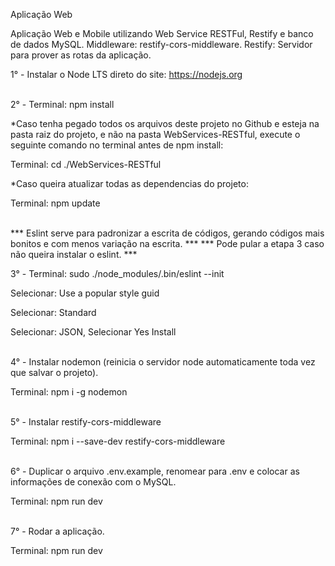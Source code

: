 Aplicação Web

Aplicação Web e Mobile utilizando Web Service RESTFul, Restify e banco de dados MySQL.
Middleware: restify-cors-middleware.
Restify: Servidor para prover as rotas da aplicação.

1° - Instalar o Node LTS direto do site: https://nodejs.org<br /><br />

2° - Terminal: npm install

*Caso tenha pegado todos os arquivos deste projeto no Github e esteja na pasta raiz do projeto, e não na pasta WebServices-RESTful, execute o seguinte comando no terminal antes de npm install:

Terminal: cd ./WebServices-RESTful

*Caso queira atualizar todas as dependencias do projeto:

Terminal: npm update<br /> <br />

*** Eslint serve para padronizar a escrita de códigos, gerando códigos mais bonitos e com menos variação na escrita. ***
*** Pode pular a etapa 3 caso não queira instalar o eslint. ***

3° - Terminal: sudo ./node_modules/.bin/eslint --init

Selecionar: Use a popular style guid

Selecionar: Standard

Selecionar: JSON, Selecionar Yes Install<br /><br />

4° - Instalar nodemon (reinicia o servidor node automaticamente toda vez que salvar o projeto).

Terminal: npm i -g nodemon<br /><br />

5° - Instalar restify-cors-middleware

Terminal: npm i --save-dev restify-cors-middleware<br /><br />

6° - Duplicar o arquivo .env.example, renomear para .env e colocar as informações de conexão com o MySQL.

Terminal: npm run dev<br /><br />

7° - Rodar a aplicação.

Terminal: npm run dev
